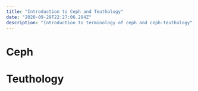 ```yaml
---
title: "Introduction to Ceph and Teuthology"
date: "2020-09-29T22:27:06.284Z"
description: "Introduction to terminology of ceph and ceph-teuthology"
---
```


# Ceph

# Teuthology